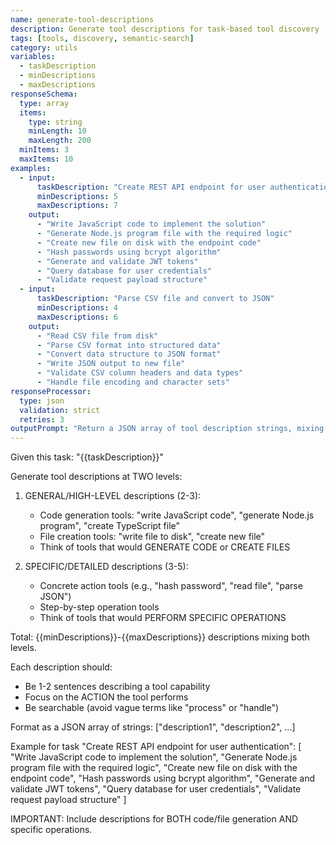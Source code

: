 ```yaml
---
name: generate-tool-descriptions
description: Generate tool descriptions for task-based tool discovery
tags: [tools, discovery, semantic-search]
category: utils
variables: 
  - taskDescription
  - minDescriptions
  - maxDescriptions
responseSchema:
  type: array
  items:
    type: string
    minLength: 10
    maxLength: 200
  minItems: 3
  maxItems: 10
examples:
  - input:
      taskDescription: "Create REST API endpoint for user authentication"
      minDescriptions: 5
      maxDescriptions: 7
    output:
      - "Write JavaScript code to implement the solution"
      - "Generate Node.js program file with the required logic"
      - "Create new file on disk with the endpoint code"
      - "Hash passwords using bcrypt algorithm"
      - "Generate and validate JWT tokens"
      - "Query database for user credentials"
      - "Validate request payload structure"
  - input:
      taskDescription: "Parse CSV file and convert to JSON"
      minDescriptions: 4
      maxDescriptions: 6
    output:
      - "Read CSV file from disk"
      - "Parse CSV format into structured data"
      - "Convert data structure to JSON format"
      - "Write JSON output to new file"
      - "Validate CSV column headers and data types"
      - "Handle file encoding and character sets"
responseProcessor:
  type: json
  validation: strict
  retries: 3
outputPrompt: "Return a JSON array of tool description strings, mixing both high-level and specific descriptions as shown in the examples."
---
```


Given this task: "{{taskDescription}}"

Generate tool descriptions at TWO levels:

1. GENERAL/HIGH-LEVEL descriptions (2-3):
   - Code generation tools: "write JavaScript code", "generate Node.js program", "create TypeScript file"
   - File creation tools: "write file to disk", "create new file"
   - Think of tools that would GENERATE CODE or CREATE FILES

2. SPECIFIC/DETAILED descriptions (3-5):
   - Concrete action tools (e.g., "hash password", "read file", "parse JSON")
   - Step-by-step operation tools
   - Think of tools that would PERFORM SPECIFIC OPERATIONS

Total: {{minDescriptions}}-{{maxDescriptions}} descriptions mixing both levels.

Each description should:
- Be 1-2 sentences describing a tool capability
- Focus on the ACTION the tool performs
- Be searchable (avoid vague terms like "process" or "handle")

Format as a JSON array of strings:
["description1", "description2", ...]

Example for task "Create REST API endpoint for user authentication":
[
  "Write JavaScript code to implement the solution",
  "Generate Node.js program file with the required logic",
  "Create new file on disk with the endpoint code",
  "Hash passwords using bcrypt algorithm",
  "Generate and validate JWT tokens",
  "Query database for user credentials",
  "Validate request payload structure"
]

IMPORTANT: Include descriptions for BOTH code/file generation AND specific operations.